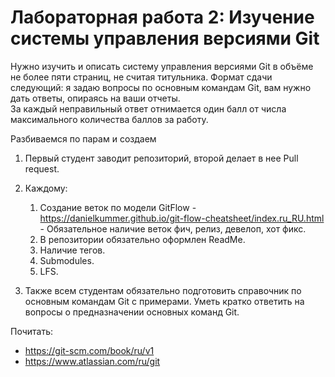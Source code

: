# Лабораторная работа 2: Изучение системы управления версиями Git  

Нужно изучить и описать систему управления версиями Git в объёме не более пяти страниц, не считая титульника. Формат сдачи следующий: я задаю вопросы по основным командам Git, вам нужно дать ответы, опираясь на ваши отчеты.   
За каждый неправильный ответ отнимается один балл от числа максимального количества баллов за работу.

Разбиваемся по парам и создаем

1.  Первый студент заводит репозиторий, второй делает в нее Pull request.

2. Каждому:
    1.  Создание веток по модели GitFlow - <https://danielkummer.github.io/git-flow-cheatsheet/index.ru_RU.html> - Обязательное наличие веток фич, релиз, девелоп, хот фикс.
    2.  В репозитории обязательно оформлен ReadMe.
    3.  Наличие тегов.
    4.  Submodules.
    5.  LFS.

3.  Также всем студентам обязательно подготовить справочник по основным командам Git с примерами. Уметь кратко ответить на вопросы о предназначении основных команд Git.

Почитать:
- <https://git-scm.com/book/ru/v1>
- <https://www.atlassian.com/ru/git>
